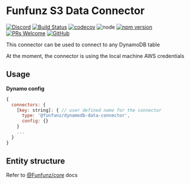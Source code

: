 # Funfunz S3 Data Connector

[![Discord][discord-badge]][discord]
[![Build Status][actions-badge]][actions]
[![codecov][codecov-badge]][codecov]
![node][node]
[![npm version][npm-badge]][npm]
[![PRs Welcome][prs-badge]][prs]
[![GitHub][license-badge]][license]

This connector can be used to connect to any DynamoDB table

At the moment, the connector is using the local machine AWS credentials

## Usage

**Dynamo config**

```js
{
  connectors: {
    [key: string]: { // user defined name for the connector
      type: '@funfunz/dynamodb-data-connector',
      config: {}
    }
    ...
  }
}
```

## Entity structure

Refer to [@Funfunz/core](https://funfunz.github.io/funfunz/#/configuration/settings) docs

[discord-badge]: https://img.shields.io/discord/774439225520554004?logo=discord
[discord]: https://discord.gg/HwZ7zMJKwg

[actions-badge]: https://github.com/funfunz/dynamodb-data-connector/workflows/Node.js%20CI/badge.svg
[actions]: https://github.com/Funfunz/dynamodb-data-connector/actions

[codecov-badge]: https://codecov.io/gh/Funfunz/dynamodb-data-connector/branch/master/graph/badge.svg
[codecov]: https://codecov.io/gh/Funfunz/dynamodb-data-connector

[node]: https://img.shields.io/node/v/@funfunz/dynamodb-data-connector

[npm-badge]: https://img.shields.io/npm/v/@funfunz/dynamodb-data-connector?color=brightgreen
[npm]: https://www.npmjs.com/package/@funfunz/dynamodb-data-connector

[prs-badge]: https://img.shields.io/badge/PRs-welcome-brightgreen.svg
[prs]: http://makeapullrequest.com

[license-badge]: https://img.shields.io/github/license/JWebCoder/funfunz.svg
[license]: https://github.com/JWebCoder/funfunz/blob/master/LICENSE